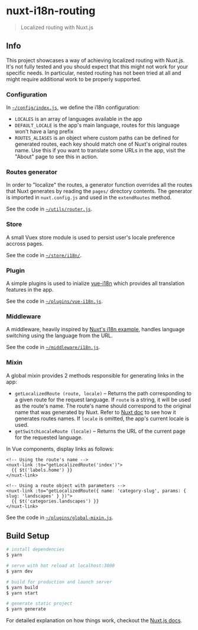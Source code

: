 # nuxt-i18n-routing

> Localized routing with Nuxt.js


## Info

This project showcases a way of achieving localized routing with Nuxt.js.
It's not fully tested and you should expect that this might not work for your specific needs. In particular, nested routing has not been tried at all and might require additional work to be properly supported.

### Configuration

In [`~/config/index.js`](config/index.js), we define the i18n configuration:

- `LOCALES` is an array of languages available in the app
- `DEFAULT_LOCALE` is the app's main language, routes for this language won't have a lang prefix
- `ROUTES_ALIASES` is an object where custom paths can be defined for generated routes, each key should match one of Nuxt's original routes name. Use this if you want to translate some URLs in the app, visit the "About" page to see this in action.

### Routes generator

In order to "localize" the routes, a generator function overrides all the routes that Nuxt generates by reading the `pages/` directory contents.
The generator is imported in `nuxt.config.js` and used in the `extendRoutes` method.

See the code in [`~/utils/router.js`](utils/router.js).

### Store

A small Vuex store module is used to persist user's locale preference accross pages.

See the code in [`~/store/i18n/`](store/i18n/).

### Plugin

A simple plugins is used to inialize [vue-i18n](https://github.com/kazupon/vue-i18n) which provides all translation features in the app.

See the code in [`~/plugins/vue-i18n.js`](plugins/vue-i18n.js).

### Middleware

A middleware, heavily inspired by [Nuxt's i18n example](https://nuxtjs.org/examples/i18n), handles language switching using the language from the URL.

See the code in [`~/middleware/i18n.js`](middleware/i18n.js).

### Mixin

A global mixin provides 2 methods responsible for generating links in the app:

- `getLocalizedRoute (route, locale)` – Returns the path corresponding to a given route for the request language. If `route` is a string, it will be used as the route's name. The route's name should correspond to the original name that was generated by Nuxt. Refer to [Nuxt doc](https://nuxtjs.org/guide/routing#basic-routes) to see how it generates routes names. If `locale` is omitted, the app's current locale is used.
- `getSwitchLocaleRoute (locale)` – Returns the URL of the current page for the requested language.

In Vue components, display links as follows:

```vue
<!-- Using the route's name -->
<nuxt-link :to="getLocalizedRoute('index')">
  {{ $t('labels.home') }}
</nuxt-link>

<!-- Using a route object with parameters -->
<nuxt-link :to="getLocalizedRoute({ name: 'category-slug', params: { slug: 'landscapes' } })">
  {{ $t('categories.landscapes') }}
</nuxt-link>
```

See the code in [`~/plugins/global-mixin.js`](plugins/global-mixin.js).

## Build Setup

``` bash
# install dependencies
$ yarn

# serve with hot reload at localhost:3000
$ yarn dev

# build for production and launch server
$ yarn build
$ yarn start

# generate static project
$ yarn generate
```

For detailed explanation on how things work, checkout the [Nuxt.js docs](https://github.com/nuxt/nuxt.js).
